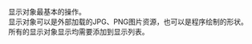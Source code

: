<!-- 010-disp-basic EDN Egret示例库项目 --> 显示对象最基本的操作。   <br>显示对象可以是外部加载的JPG、PNG图片资源，也可以是程序绘制的形状。     <br>所有的显示对象显示均需要添加到显示列表。   <br>